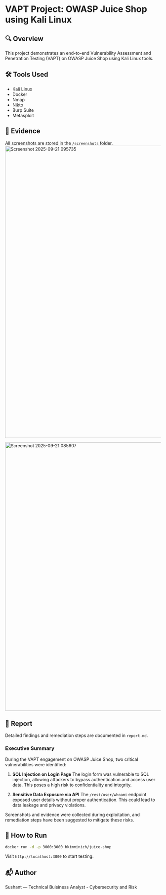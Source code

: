 # VAPT Project: OWASP Juice Shop using Kali Linux

## 🔍 Overview
This project demonstrates an end-to-end Vulnerability Assessment and Penetration Testing (VAPT) on OWASP Juice Shop using Kali Linux tools.

## 🛠 Tools Used
- Kali Linux
- Docker
- Nmap
- Nikto
- Burp Suite
- Metasploit

## 📸 Evidence
All screenshots are stored in the `/screenshots` folder.
<img width="1169" height="941" alt="Screenshot 2025-09-21 095735" src="https://github.com/user-attachments/assets/a420e8e3-a754-4e11-aac1-f13f3c57d138" />

<img width="1170" height="864" alt="Screenshot 2025-09-21 085607" src="https://github.com/user-attachments/assets/72c3b665-4bd1-4a4c-bbfa-deff5544f110" />


## 📄 Report
Detailed findings and remediation steps are documented in `report.md`.

### Executive Summary

During the VAPT engagement on OWASP Juice Shop, two critical vulnerabilities were identified:

1. **SQL Injection on Login Page** The login form was vulnerable to SQL injection, allowing attackers to bypass authentication and access user data. This poses a high risk to confidentiality and integrity.

2. **Sensitive Data Exposure via API** The `/rest/user/whoami` endpoint exposed user details without proper authentication. This could lead to data leakage and privacy violations.

Screenshots and evidence were collected during exploitation, and remediation steps have been suggested to mitigate these risks.

## 🚀 How to Run
```bash
docker run -d -p 3000:3000 bkimminich/juice-shop
```

Visit `http://localhost:3000` to start testing.

## 📬 Author

Sushant — Technical Buisiness Analyst - Cybersecurity and Risk
